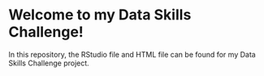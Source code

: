 # Welcome to my Data Skills Challenge!
In this repository, the RStudio file and HTML file can be found for my Data Skills Challenge project.
 
